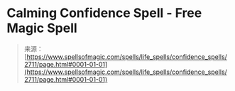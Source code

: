 <!--yml
category: 未分类
date: 2024-06-12 18:36:24
-->

# Calming Confidence Spell - Free Magic Spell

> 来源：[https://www.spellsofmagic.com/spells/life_spells/confidence_spells/2711/page.html#0001-01-01](https://www.spellsofmagic.com/spells/life_spells/confidence_spells/2711/page.html#0001-01-01)